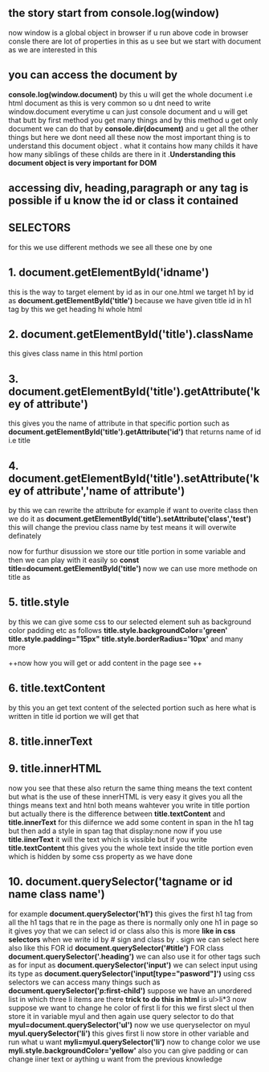 ## the story start from console.log(window)
now window is a global object in browser if u run above code in browser consle there are lot of properties in this as u see but we start with document as we are interested in this
## you can access the document by 
**console.log(window.document)**
by this u will get the whole document i.e html document 
as this is very common so u dnt need to write window.document everytime u can just console document and u will get that
butt by first method you get many things and by this method u get only document 
we can do that by
**console.dir(document)** and u get all the other things but here we dont need all these
now the most important thing is to understand this document object . what it contains how many childs it have how many siblings of these childs are there in it .**Understanding this document object is very important for DOM**
## accessing div, heading,paragraph or any tag is possible if u know the **id** or **class** it contained
##     SELECTORS
for this we use different methods we see all these one by one 
## 1. document.getElementById('idname')
this is the way to target element by id 
as in our one.html we target h1 by id as 
**document.getElementById('title')**
because we have given title id in h1 tag
by this we get heading hi whole html
## 2. document.getElementById('title').className
this gives class name in this html portion
## 3. document.getElementById('title').getAttribute('key of attribute')
this gives you the name of attribute in that specific portion such as 
**document.getElementById('title').getAttribute('id')**
that returns name of id i.e title
## 4. document.getElementById('title').setAttribute('key of attribute','name of attribute')
by this we can rewrite the attribute for example if want to overite class then we do it as 
**document.getElementById('title').setAttribute('class','test')**
this will change the previou class name by test means it will overwite definately

now for furthur disussion we store our title portion in some variable and then we can play with it easily so 
**const title=document.getElementById('title')**
now we can use more methode on title as 
## 5. title.style
by this we can give some css to our selected element suh as background color padding etc as follows
**title.style.backgroundColor='green'**
**title.style.padding="15px"**
**title.style.borderRadius='10px'**
and many more

++now how you will get or add content in the page see ++
## 6. title.textContent
by this you an get text content of the selected portion such as here what is written in title id portion we will get that
## 8. title.innerText
## 9. title.innerHTML
now you see that these also return the same thing means the text content but what is the use of these 
innerHTML is very easy it gives you all the things means text and htnl both means wahtever you write in title portion  but
actually there is the difference between 
**title.textContent** and **title.innerText**
for this diifernce we add some content in span in the h1 tag but then add a style in span tag that display:none
now if you use **title.iinerText** it will the text which is vissible but if you write **title.textContent** this gives you the whole text inside the title portion even which is hidden by some css property as we have done
## 10. document.querySelector('tagname or id name class name')
for example
**document.querySelector('h1')**
this gives the first h1 tag from all the h1 tags that re in the page
as there is normally only one h1 in page so it gives yoy that 
we can select id or class also this is more **like in css selectors** when we write id by # sign and class by . sign we can select here also like this
FOR id
**document.querySelector('#title')**
FOR class
**document.querySelector('.heading')**
we can also use it for other tags such as for input as 
**document.querySelector('input')**
we can select input using its type as 
**document.querySelector('input[type="pasword"]')**
using css selectors we can access many things such as
**document.querySelector('p:first-child')**
 suppose we have an unordered list in which three li items are there
 **trick to do this in html** is ul>li*3
 now suppose we want to change he color of first li for this we first slect ul then store it in variable myul and then again use query selector to do that
 **myul=document.querySelector('ul')**
 now we use queryselector on myul
 **myul.querySelector('li')**
 this gives first li now store in other variable and run what u want
 **myli=myul.querySelector('li')**
 now to change color we use 
**myli.style.backgroundColor='yellow'**
also you can give padding or can change iiner text or aything u want from the previous knowledge





